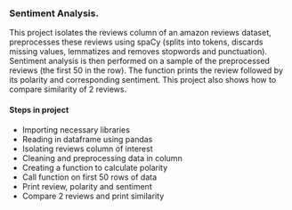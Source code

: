 ### Sentiment Analysis.
This project isolates the reviews column of an amazon reviews dataset, preprocesses these reviews using spaCy (splits into tokens, discards missing values, lemmatizes and removes stopwords and punctuation).
Sentiment analysis is then performed on a sample of the preprocessed reviews (the first 50 in the row).
The function prints the review followed by its polarity and corresponding sentiment.
This project also shows how to compare similarity of 2 reviews.
#### Steps in project
* Importing necessary libraries
* Reading in dataframe using pandas
* Isolating reviews column of interest
* Cleaning and preprocessing data in column
* Creating a function to calculate polarity
* Call function on first 50 rows of data
* Print review, polarity and sentiment
* Compare 2 reviews and print similarity
